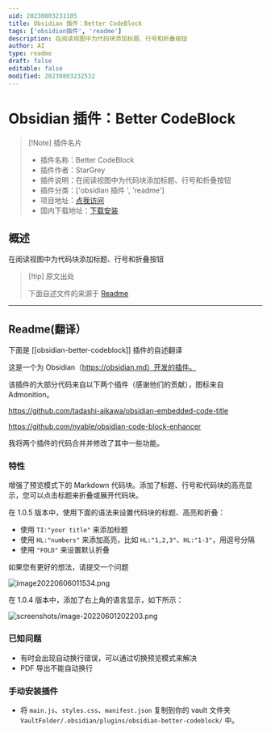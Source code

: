 ```yaml
---
uid: 20230803231105
title: Obsidian 插件：Better CodeBlock
tags: ['obsidian插件', 'readme']
description: 在阅读视图中为代码块添加标题、行号和折叠按钮
author: AI
type: readme
draft: false
editable: false
modified: 20230803232532
---
```


# Obsidian 插件：Better CodeBlock

> [!Note] 插件名片
> - 插件名称：Better CodeBlock
> - 插件作者：StarGrey
> - 插件说明：在阅读视图中为代码块添加标题、行号和折叠按钮
> - 插件分类：['obsidian 插件 ', 'readme']
> - 项目地址：[点我访问](https://github.com/stargrey/obsidian-better-codeblock)
> - 国内下载地址：[下载安装](https://pkmer.cn/products/plugin/pluginMarket/?obsidian-better-codeblock)

## 概述

在阅读视图中为代码块添加标题、行号和折叠按钮

> [!tip] 原文出处
>
>下面自述文件的来源于 [Readme](https://ghproxy.net/https://raw.githubusercontent.com/stargrey/obsidian-better-codeblock/main/README.md)
>

---

## Readme(翻译）

下面是 [[obsidian-better-codeblock]] 插件的自述翻译

这是一个为 Obsidian（<https://obsidian.md）开发的插件。>

该插件的大部分代码来自以下两个插件（感谢他们的贡献），图标来自 Admonition。

<https://github.com/tadashi-aikawa/obsidian-embedded-code-title>

<https://github.com/nyable/obsidian-code-block-enhancer>

我将两个插件的代码合并并修改了其中一些功能。

### 特性

增强了预览模式下的 Markdown 代码块。添加了标题、行号和代码块的高亮显示，您可以点击标题来折叠或展开代码块。

在 1.0.5 版本中，使用下面的语法来设置代码块的标题、高亮和折叠：

- 使用 `TI:"your title"` 来添加标题
- 使用 `HL:"numbers"` 来添加高亮，比如 `HL:"1,2,3"`、`HL:"1-3"`，用逗号分隔
- 使用 `"FOLD"` 来设置默认折叠

如果您有更好的想法，请提交一个问题

![image20220606011534.png](screenshots/image20220606011534.png)

在 1.0.4 版本中，添加了右上角的语言显示，如下所示：

![screenshots/image-20220601202203.png](screenshots/image-20220601202203.png)

### 已知问题

- 有时会出现自动换行错误，可以通过切换预览模式来解决
- PDF 导出不能自动换行

### 手动安装插件

- 将 `main.js`、`styles.css`、`manifest.json` 复制到你的 vault 文件夹 `VaultFolder/.obsidian/plugins/obsidian-better-codeblock/` 中。



